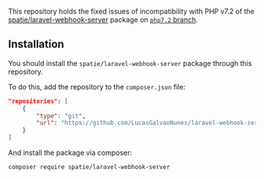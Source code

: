 This repository holds the fixed issues of incompatibility with PHP v7.2 of the [spatie/laravel-webhook-server](https://github.com/spatie/laravel-webhook-server) package on [`php7.2` branch](../../tree/php7.2).

## Installation

You should install the `spatie/laravel-webhook-server` package through this repository.

To do this, add the repository to the `composer.json` file:
```json
"repositories": [
    {
        "type": "git",
        "url": "https://github.com/LucasGalvaoNunes/laravel-webhook-server.git"
    }
]
```

And install the package via composer:
```bash
composer require spatie/laravel-webhook-server
```
